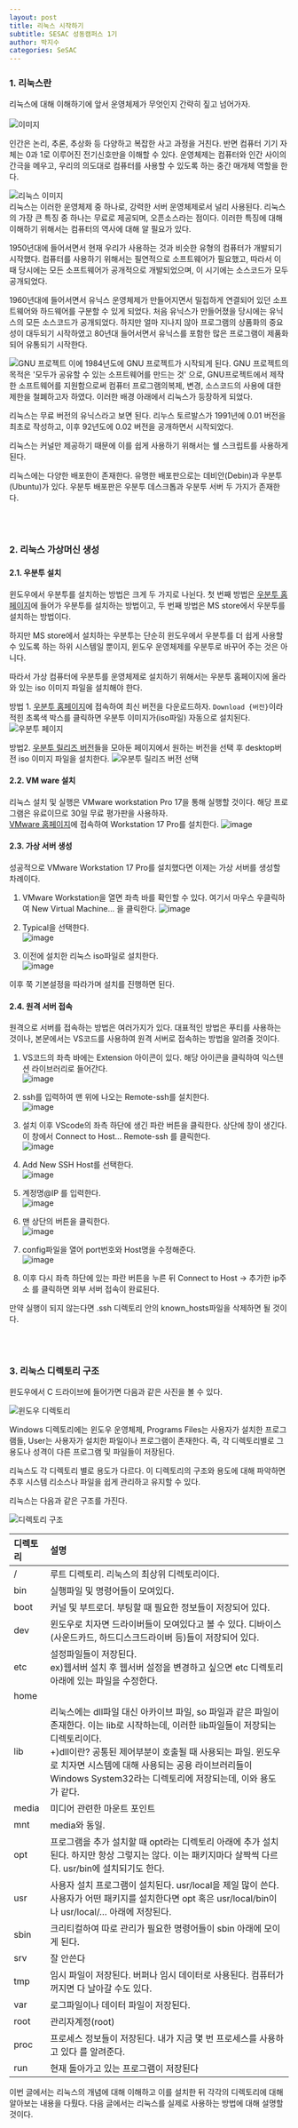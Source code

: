 ```yaml
---
layout: post
title: 리눅스 시작하기
subtitle: SESAC 성동캠퍼스 1기
author: 박지수
categories: SeSAC
---
```


### 1. 리눅스란
리눅스에 대해 이해하기에 앞서 운영체제가 무엇인지 간략히 짚고 넘어가자.  
<br/>
![이미지](https://jisoo449.github.io/jisu_sec/assets/images/post/스크린샷-2023-11-29-213353.png)  

인간은 논리, 추론, 추상화 등 다양하고 복잡한 사고 과정을 거친다. 반면 컴퓨터 기기 자체는 0과 1로 이루어진 전기신호만을 이해할 수 있다. 운영체제는 컴퓨터와 인간 사이의 간극을 메우고, 우리의 의도대로 컴퓨터를 사용할 수 있도록 하는 중간 매개체 역할을 한다. 


![리눅스 이미지](https://jisoo449.github.io/jisu_sec/assets/images/post/FreeVector-Linux-Pinguin.jpg)  
리눅스는 이러한 운영체제 중 하나로, 강력한 서버 운영체제로서 널리 사용된다. 
리눅스의 가장 큰 특징 중 하나는 무료로 제공되며, 오픈소스라는 점이다. 이러한 특징에 대해 이해하기 위해서는 컴퓨터의 역사에 대해 알 필요가 있다.  

1950년대에 들어서면서 현재 우리가 사용하는 것과 비슷한 유형의 컴퓨터가 개발되기 시작했다. 컴퓨터를 사용하기 위해서는 필연적으로 소프트웨어가 필요했고, 따라서 이 때 당시에는 모든 소프트웨어가 공개적으로 개발되었으며, 이 시기에는 소스코드가 모두 공개되었다.  

1960년대에 들어서면서 유닉스 운영체제가 만들어지면서 밀접하게 연결되어 있던 소프트웨어와 하드웨어를 구분할 수 있게 되었다. 처음 유닉스가 만들어졌을 당시에는 유닉스의 모든 소스코드가 공개되었다. 하지만 얼마 지나지 않아 프로그램의 상품화의 중요성이 대두되기 시작하였고 80년대 들어서면서 유닉스를 포함한 많은 프로그램이 제품화되어 유통되기 시작한다. 

![GNU 프로젝트](https://jisoo449.github.io/jisu_sec/assets/images/post/heckert_gnu.transp.small.png)
이에 1984년도에 GNU 프로젝트가 시작되게 된다. GNU 프로젝트의 목적은 '모두가 공유할 수 있는 소프트웨어를 만드는 것' 으로, GNU프로젝트에서 제작한 소프트웨어를 지원함으로써 컴퓨터 프로그램의복제, 변경, 소스코드의 사용에 대한 제한을 철폐하고자 하였다. 이러한 배경 아래에서 리눅스가 등장하게 되었다.

리눅스는 무료 버전의 유닉스라고 보면 된다. 리누스 토르발스가 1991년에 0.01 버전을 최초로 작성하고, 이후 92년도에 0.02 버전을 공개하면서 시작되었다.  

리눅스는 커널만 제공하기 때문에 이를 쉽게 사용하기 위해서는 쉘 스크립트를 사용하게 된다.  

리눅스에는 다양한 배포한이 존재한다. 유명한 배포판으로는 데비안(Debin)과 우분투(Ubuntu)가 있다. 우분투 배포판은 우분투 데스크톱과 우분투 서버 두 가지가 존재한다.

<br/><br/>

### 2. 리눅스 가상머신 생성
#### 2.1. 우분투 설치
윈도우에서 우분투를 설치하는 방법은 크게 두 가지로 나뉜다. 첫 번째 방법은 [우분투 홈페이지](#https://ubuntu.com/download)에 들어가 우분투를 설치하는 방법이고, 두 번째 방법은 MS store에서 우분투를 설치하는 방법이다.  

하지만 MS store에서 설치하는 우분투는 단순히 윈도우에서 우분투를 더 쉽게 사용할 수 있도록 하는 하위 시스템일 뿐이지, 윈도우 운영체제를 우분투로 바꾸어 주는 것은 아니다.  

따라서 가상 컴퓨터에 우분투를 운영체제로 설치하기 위해서는 우분투 홈페이지에 올라와 있는 iso 이미지 파일을 설치해야 한다.

방법 1. [우분투 홈페이지](https://ubuntu.com/download)에 접속하여 최신 버전을 다운로드하자. `Download {버전}`이라 적힌 초록색 박스를 클릭하면 우분투 이미지가(iso파일) 자동으로 설치된다.
![우분투 페이지](https://jisoo449.github.io/jisu_sec/assets/images/post/280888668-4535a23f-d8f6-4d67-b6f3-1762149188d3.png)

방법2. [우분투 릴리즈 버전](https://releases.ubuntu.com/23.10/)들을 모아둔 페이지에서 원하는 버전을 선택 후 desktop버전 iso 이미지 파일을 설치한다.
![우분투 릴리즈 버전 선택](https://jisoo449.github.io/jisu_sec/assets/images/post/280888925-bf79ec43-7880-4bc1-920e-07c8993ce7ee.png)


#### 2.2.  VM ware 설치
리눅스 설치 및 실행은 VMware workstation Pro 17을 통해 실행할 것이다. 해당 프로그램은 유료이므로 30일 무료 평가판을 사용하자.   
[VMware 홈페이지](https://www.vmware.com/content/vmware/vmware-published-sites/us/products/workstation-pro/workstation-pro-evaluation.html.html.html)에 접속하여 Workstation 17 Pro를 설치한다. 
![image](https://github.com/jisoo449/TIL/assets/48276691/f84697ee-3700-4418-9a53-c0f912738c4a)


#### 2.3. 가상 서버 생성
성공적으로 VMware Workstation 17 Pro를 설치했다면 이제는 가상 서버를 생성할 차례이다. 
1. VMware Workstation을 열면 좌측 바를 확인할 수 있다. 여기서 마우스 우클릭하여 New Virtual Machine... 을 클릭한다. 
![image](https://github.com/jisoo449/TIL/assets/48276691/11d0d738-5e4a-46da-8582-8fdf69a5bcdd)  

2. Typical을 선택한다.  
![image](https://github.com/jisoo449/TIL/assets/48276691/44ebe742-a4fc-49d1-9e26-9b09238d358a)  

3. 이전에 설치한 리눅스 iso파일로 설치한다.  
![image](https://github.com/jisoo449/TIL/assets/48276691/81ccf910-23fe-49d7-94e6-40f2f5249688)  

이후 쭉 기본설정을 따라가며 설치를 진행하면 된다.

#### 2.4. 원격 서버 접속
원격으로 서버를 접속하는 방법은 여러가지가 있다. 대표적인 방법은 푸티를 사용하는 것이나, 본문에서는 VS코드를 사용하여 원격 서버로 접속하는 방법을 알려줄 것이다. 

1. VS코드의 좌측 바에는 Extension 아이콘이 있다. 해당 아이콘을 클릭하여 익스텐션 라이브러리로 들어간다.  
![image](https://github.com/jisoo449/TIL/assets/48276691/a7ca479e-ffdc-4aed-9146-11497bce6fb2)  

2. ssh를 입력하여 맨 위에 나오는 Remote-ssh를 설치한다.  
![image](https://github.com/jisoo449/TIL/assets/48276691/89a76faf-a494-4ab2-b199-07031a1ee855)  

3. 설치 이후 VScode의 좌측 하단에 생긴 파란 버튼을 클릭한다. 상단에 창이 생긴다. 이 창에서 Connect to Host... Remote-ssh 를 클릭한다.  
![image](https://github.com/jisoo449/TIL/assets/48276691/4921d43f-1c6b-4fcd-834d-6ea0478067f0)  

4. Add New SSH Host를 선택한다.  
![image](https://github.com/jisoo449/TIL/assets/48276691/1ef7d0d4-2113-418a-8c17-c7bb5d6b08ff)  

5. 계정명@IP 를 입력한다.  
![image](https://github.com/jisoo449/TIL/assets/48276691/e9d0d368-4554-4e9e-9917-f6a8c89a9735)  

6. 맨 상단의 버튼을 클릭한다.  
![image](https://github.com/jisoo449/TIL/assets/48276691/8e3cc008-9454-403f-8b81-f45cddec5302)  

7. config파일을 열어 port번호와 Host명을 수정해준다.    
![image](https://github.com/jisoo449/TIL/assets/48276691/175e9dd9-8863-4841-a747-4321024ba2f3)

8. 이후 다시 좌측 하단에 있는 파란 버튼을 누른 뒤 Connect to Host -> 추가한 ip주소 를 클릭하면 외부 서버 접속이 완료된다.

만약 실행이 되지 않는다면 .ssh 디렉토리 안의 known_hosts파일을 삭제하면 될 것이다. 

<br/><br/>

### 3. 리눅스 디렉토리 구조

윈도우에서 C 드라이브에 들어가면 다음과 같은 사진을 볼 수 있다.  

![윈도우 디렉토리](https://jisoo449.github.io/jisu_sec/assets/images/post/window-directory.png)  

Windows 디렉토리에는 윈도우 운영체제, Programs Files는 사용자가 설치한 프로그램들, User는 사용자가 설치한 파일이나 프로그램이 존재한다. 즉, 각 디렉토리별로 그 용도나 성격이 다른 프로그램 및 파일들이 저장된다.

리눅스도 각 디렉토리 별로 용도가 다르다. 이 디렉토리의 구조와 용도에 대해 파악하면 추후 시스템 리소스나 파일을 쉽게 관리하고 유지할 수 있다. 

리눅스는 다음과 같은 구조를 가진다. 

![디렉토리 구조](https://jisoo449.github.io/jisu_sec/assets/images/post/linux-directory.png)

|디렉토리|설명|
|:----------|:---------------------|
|/|루트 디렉토리. 리눅스의 최상위 디렉토리이다.|
|bin|실행파일 및 명령어들이 모여있다.|
|boot|커널 및 부트로더. 부팅할 때 필요한 정보들이 저장되어 있다.|
|dev|윈도우로 치자면 드라이버들이 모여있다고 볼 수 있다. 디바이스(사운드카드, 하드디스크드라이버 등)들이 저장되어 있다.|
|etc|설정파일들이 저장된다. <br/> ex)웹서버 설치 후 웹서버 설정을 변경하고 싶으면 etc 디렉토리 아래에 있는 파일을 수정한다.|
|home| | 
|lib|리눅스에는 dll파일 대신 아카이브 파일, so 파일과 같은 파일이 존재한다. 이는 lib로 시작하는데, 이러한 lib파일들이 저장되는 디렉토리이다. <br/> +)dll이란? 공통된 제어부분이 호출될 때 사용되는 파일. 윈도우로 치자면 시스템에 대해 사용되는 공용 라이브러리들이 Windows System32라는 디렉토리에 저장되는데, 이와 용도가 같다.|
|media|미디어 관련한 마운트 포인트|
|mnt|media와 동일.|
|opt|프로그램을 추가 설치할 때 opt라는 디렉토리 아래에 추가 설치된다. 하지만 항상 그렇지는 않다. 이는 패키지마다 살짝씩 다르다. usr/bin에 설치되기도 한다.|
|usr|사용자 설치 프로그램이 설치된다. usr/local을 제일 많이 쓴다. 사용자가 어떤 패키지를 설치한다면 opt 혹은 usr/local/bin이나 usr/local/… 아래에 저장된다.|
|sbin|크리티컬하여 따로 관리가 필요한 명령어들이 sbin 아래에 모이게 된다.|
|srv|잘 안쓴다|
|tmp|임시 파일이 저장된다. 버퍼나 임시 데이터로 사용된다. 컴퓨터가 꺼지면 다 날아갈 수도 있다.|
|var|로그파일이나 데이터 파일이 저장된다.|
|root|관리자계정(root)|
|proc|프로세스 정보들이 저장된다. 내가 지금 몇 번 프로세스를 사용하고 있다 를 알려준다.|
|run|현재 돌아가고 있는 프로그램이 저장된다|



이번 글에서는 리눅스의 개념에 대해 이해하고 이를 설치한 뒤 각각의 디렉토리에 대해 알아보는 내용을 다뤘다. 다음 글에서는 리눅스를 실제로 사용하는 방법에 대해 설명할 것이다. 